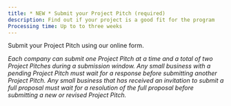 ```yaml
---
title: * NEW * Submit your Project Pitch (required)
description: Find out if your project is a good fit for the program 
Processing time: Up to to three weeks 
---
```


Submit your Project Pitch using our online form.

*Each company can submit one Project Pitch at a time and a total of two Project Pitches during a submission window. Any small business with a pending Project Pitch must wait for a response before submitting another Project Pitch. Any small business that has received an invitation to submit a full proposal must wait for a resolution of the full proposal before submitting a new or revised Project Pitch.*
